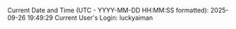 Current Date and Time (UTC - YYYY-MM-DD HH:MM:SS formatted): 2025-09-26 19:49:29
Current User's Login: luckyaiman
